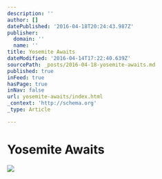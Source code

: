 ```yaml
---
description: ''
author: []
datePublished: '2016-04-18T20:24:43.987Z'
publisher:
  domain: ''
  name: ''
title: Yosemite Awaits
dateModified: '2016-04-14T17:22:40.639Z'
sourcePath: _posts/2016-04-18-yosemite-awaits.md
published: true
inFeed: true
hasPage: true
inNav: false
url: yosemite-awaits/index.html
_context: 'http://schema.org'
_type: Article

---
```

# Yosemite Awaits
![](https://the-grid-user-content.s3-us-west-2.amazonaws.com/e11dd526-0467-453c-9ed0-95a4f82c2aac.png)